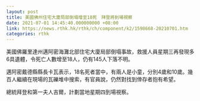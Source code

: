 ```yaml
---
layout: post
title: 美國佛州住宅大廈局部倒塌增至18死　拜登將到場視察
date: 2021-07-01 14:45:40.000000000 +08:00
link: https://news.rthk.hk/rthk/ch/component/k2/1598668-20210701.htm
categories: rthk
---
```


美國佛羅里達州邁阿密海灘北部住宅大廈局部倒塌事故，救援人員星期三再發現多6具遺體，令死亡人數增至18人，仍有145人下落不明。

邁阿密戴德縣縣長卡瓦表示，18名死者當中，有兩人是小童，分別4歲和10歲。幾百人繼續在現場的瓦礫堆中搜索，有官員說，仍然對找到倖存者抱有希望。

總統拜登和第一夫人吉爾，計劃當地星期四到場視察。
